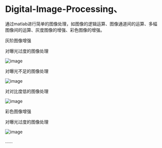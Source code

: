 # Digital-Image-Processing、
通过matlab进行简单的图像处理，如图像的逻辑运算、图像通道间的运算、多幅图像间的运算、灰度图像的增强、彩色图像的增强。


灰阶图像增强

对曝光过度的图像处理

![image](https://user-images.githubusercontent.com/55183556/230784187-41c7944e-083d-4489-a634-9310ccf6ad58.png)

对曝光不足的图像处理

![image](https://user-images.githubusercontent.com/55183556/230784218-2c3c916f-e643-4056-8ab2-5411ffe99c49.png)

对对比度低的图像处理

![image](https://user-images.githubusercontent.com/55183556/230784242-86355f4c-9e0d-4241-a78b-4699f8039482.png)



彩色图像增强

对曝光过度的图像处理

![image](https://user-images.githubusercontent.com/55183556/230784373-4205ca61-13cf-470f-a407-d419dca7a1f9.png)

……

